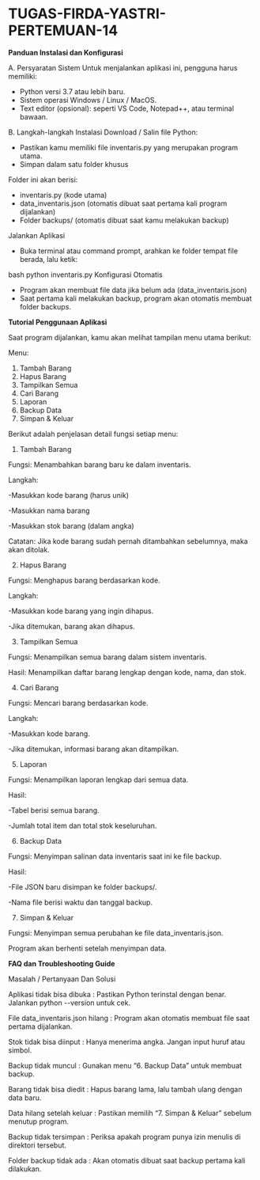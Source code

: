 # TUGAS-FIRDA-YASTRI-PERTEMUAN-14
**Panduan Instalasi dan Konfigurasi**

 A. Persyaratan Sistem
Untuk menjalankan aplikasi ini, pengguna harus memiliki:

- Python versi 3.7 atau lebih baru.
- Sistem operasi Windows / Linux / MacOS.
- Text editor (opsional): seperti VS Code, Notepad++, atau terminal bawaan.

B. Langkah-langkah Instalasi
Download / Salin file Python:
- Pastikan kamu memiliki file inventaris.py yang merupakan program utama.
- Simpan dalam satu folder khusus
  
Folder ini akan berisi:
- inventaris.py (kode utama)
- data_inventaris.json (otomatis dibuat saat pertama kali program dijalankan)
- Folder backups/ (otomatis dibuat saat kamu melakukan backup)

Jalankan Aplikasi
- Buka terminal atau command prompt, arahkan ke folder tempat file berada, lalu ketik:

bash
python inventaris.py
Konfigurasi Otomatis

- Program akan membuat file data jika belum ada (data_inventaris.json)
- Saat pertama kali melakukan backup, program akan otomatis membuat folder backups.

**Tutorial Penggunaan Aplikasi**

Saat program dijalankan, kamu akan melihat tampilan menu utama berikut:

Menu:
1. Tambah Barang
2. Hapus Barang
3. Tampilkan Semua
4. Cari Barang
5. Laporan
6. Backup Data
7. Simpan & Keluar
   
Berikut adalah penjelasan detail fungsi setiap menu:

1. Tambah Barang
   
Fungsi: Menambahkan barang baru ke dalam inventaris.

Langkah:

-Masukkan kode barang (harus unik)

-Masukkan nama barang

-Masukkan stok barang (dalam angka)

Catatan:
Jika kode barang sudah pernah ditambahkan sebelumnya, maka akan ditolak.


2. Hapus Barang
   
Fungsi: Menghapus barang berdasarkan kode.

Langkah:

-Masukkan kode barang yang ingin dihapus.

-Jika ditemukan, barang akan dihapus.


3. Tampilkan Semua
   
Fungsi: Menampilkan semua barang dalam sistem inventaris.

Hasil:
Menampilkan daftar barang lengkap dengan kode, nama, dan stok.


4. Cari Barang
   
Fungsi: Mencari barang berdasarkan kode.

Langkah:

-Masukkan kode barang.

-Jika ditemukan, informasi barang akan ditampilkan.


5. Laporan
   
Fungsi: Menampilkan laporan lengkap dari semua data.

Hasil:

-Tabel berisi semua barang.

-Jumlah total item dan total stok keseluruhan.


6. Backup Data
   
Fungsi: Menyimpan salinan data inventaris saat ini ke file backup.

Hasil:

-File JSON baru disimpan ke folder backups/.

-Nama file berisi waktu dan tanggal backup.


7. Simpan & Keluar
   
Fungsi: Menyimpan semua perubahan ke file data_inventaris.json.

Program akan berhenti setelah menyimpan data.



**FAQ dan Troubleshooting Guide**

Masalah / Pertanyaan Dan Solusi

Aplikasi tidak bisa dibuka	: Pastikan Python terinstal dengan benar. Jalankan python --version untuk cek.

File data_inventaris.json hilang	: Program akan otomatis membuat file saat pertama dijalankan.

Stok tidak bisa diinput	: Hanya menerima angka. Jangan input huruf atau simbol.

Backup tidak muncul	: Gunakan menu “6. Backup Data” untuk membuat backup.

Barang tidak bisa diedit	: Hapus barang lama, lalu tambah ulang dengan data baru.

Data hilang setelah keluar	: Pastikan memilih “7. Simpan & Keluar” sebelum menutup program.

Backup tidak tersimpan	: Periksa apakah program punya izin menulis di direktori tersebut.

Folder backup tidak ada	: Akan otomatis dibuat saat backup pertama kali dilakukan.
